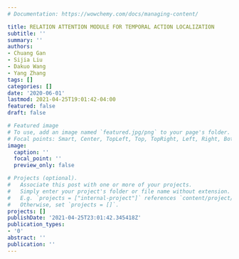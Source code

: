 ```yaml
---
# Documentation: https://wowchemy.com/docs/managing-content/

title: RELATION ATTENTION MODULE FOR TEMPORAL ACTION LOCALIZATION
subtitle: ''
summary: ''
authors:
- Chuang Gan
- Sijia Liu
- Dakuo Wang
- Yang Zhang
tags: []
categories: []
date: '2020-06-01'
lastmod: 2021-04-25T19:01:42-04:00
featured: false
draft: false

# Featured image
# To use, add an image named `featured.jpg/png` to your page's folder.
# Focal points: Smart, Center, TopLeft, Top, TopRight, Left, Right, BottomLeft, Bottom, BottomRight.
image:
  caption: ''
  focal_point: ''
  preview_only: false

# Projects (optional).
#   Associate this post with one or more of your projects.
#   Simply enter your project's folder or file name without extension.
#   E.g. `projects = ["internal-project"]` references `content/project/deep-learning/index.md`.
#   Otherwise, set `projects = []`.
projects: []
publishDate: '2021-04-25T23:01:42.345418Z'
publication_types:
- '0'
abstract: ''
publication: ''
---
```

